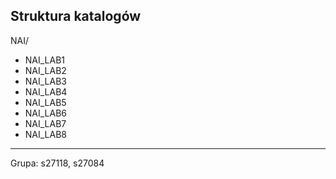Struktura katalogów
---
NAI/
- NAI_LAB1
- NAI_LAB2
- NAI_LAB3
- NAI_LAB4
- NAI_LAB5
- NAI_LAB6
- NAI_LAB7
- NAI_LAB8

---
Grupa: s27118, s27084
